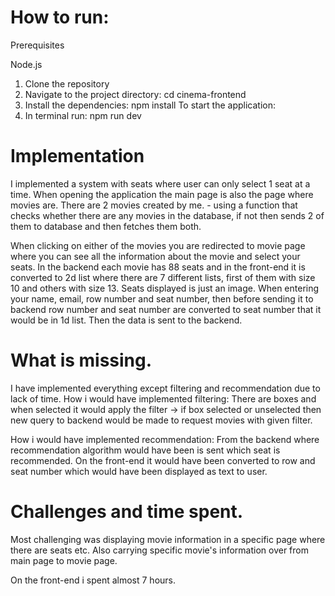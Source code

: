 # How to run:
Prerequisites

Node.js

1) Clone the repository
2) Navigate to the project directory:
  cd cinema-frontend
3) Install the dependencies:
   npm install
To start the application:
1) In terminal run: npm run dev
   
# Implementation 

I implemented a system with seats where user can only select 1 seat at a time.
When opening the application the main page is also the page where movies are.
There are 2 movies created by me. - using a function that checks whether there are any movies in the database,
if not then sends 2 of them to database and then fetches them both.

When clicking on either of the movies you are redirected to movie page where you can
see all the information about the movie and select your seats. In the backend each movie
has 88 seats and in the front-end it is converted to 2d list where there are 7 different
lists, first of them with size 10 and others with size 13.
Seats displayed is just an image.
When entering your name, email, row number and seat number, then before sending it to
backend row number and seat number are converted to seat number that it would be in
1d list. 
Then the data is sent to the backend.

# What is missing.
I have implemented everything except filtering and recommendation due to lack of time.
How i would have implemented filtering:
There are boxes and when selected it would apply the filter -> 
  if box selected or unselected then new query to backend would be made to request movies with given filter.

How i would have implemented recommendation:
From the backend where recommendation algorithm would have been is sent which seat is recommended. 
  On the front-end it would have been converted to row and seat number which would have been displayed
    as text to user.

# Challenges and time spent.
Most challenging was displaying movie information in a specific page where there are seats etc. Also
carrying specific movie's information over from main page to movie page.

On the front-end i spent almost 7 hours.
